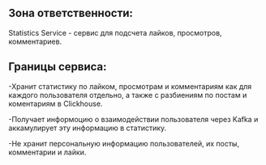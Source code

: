 ## Зона ответственности:

Statistics Service - сервис для подсчета лайков, просмотров, комментариев.

## Границы сервиса:

-Хранит статистику по лайком, просмотрам и комментариям как для каждого пользователя отдельно, а также с разбиениям по постам и коментариям в Сlickhouse.

-Получает информоцию о взаимодействии пользователя через Kаfka и аккамулирует эту информацию в статистику.

-Не хранит персональную информацию пользователей, их посты, комментарии и лайки.
